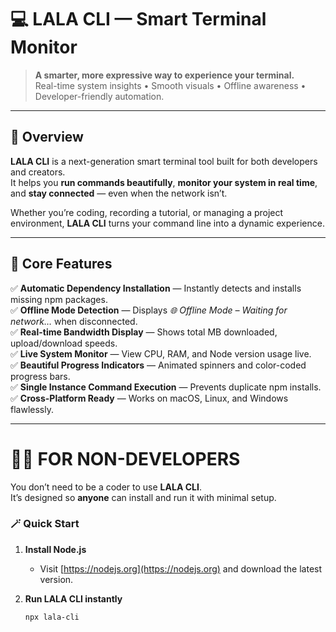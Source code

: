 # 💻 LALA CLI — Smart Terminal Monitor  
> **A smarter, more expressive way to experience your terminal.**  
> Real-time system insights • Smooth visuals • Offline awareness • Developer-friendly automation.

---

## 🚀 Overview

**LALA CLI** is a next-generation smart terminal tool built for both developers and creators.  
It helps you **run commands beautifully**, **monitor your system in real time**, and **stay connected** — even when the network isn’t.

Whether you’re coding, recording a tutorial, or managing a project environment, **LALA CLI** turns your command line into a dynamic experience.

---

## 🌟 Core Features

✅ **Automatic Dependency Installation** — Instantly detects and installs missing npm packages.  
✅ **Offline Mode Detection** — Displays *🌐 Offline Mode – Waiting for network…* when disconnected.  
✅ **Real-time Bandwidth Display** — Shows total MB downloaded, upload/download speeds.  
✅ **Live System Monitor** — View CPU, RAM, and Node version usage live.  
✅ **Beautiful Progress Indicators** — Animated spinners and color-coded progress bars.  
✅ **Single Instance Command Execution** — Prevents duplicate npm installs.  
✅ **Cross-Platform Ready** — Works on macOS, Linux, and Windows flawlessly.

---

# 🧍‍♂️ FOR NON-DEVELOPERS

You don’t need to be a coder to use **LALA CLI**.  
It’s designed so **anyone** can install and run it with minimal setup.

### 🪄 Quick Start

1. **Install Node.js**  
   - Visit [https://nodejs.org](https://nodejs.org) and download the latest version.

2. **Run LALA CLI instantly**
   ```bash
   npx lala-cli
